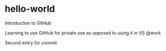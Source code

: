# hello-world
Introduction to GitHub

Learning to use GitHub for private use as opposed to using it in VS @work

Second entry for commit
